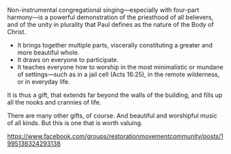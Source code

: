 Non-instrumental congregational singing—especially with four-part harmony—is a powerful demonstration of the priesthood of all believers, and of the unity in plurality that Paul defines as the nature of the Body of Christ.

- It brings together multiple parts, viscerally constituting a greater and more beautiful whole.    
- It draws on everyone to participate.
- It teaches everyone how to worship in the most minimalistic or mundane of settings—such as in a jail cell (Acts 16:25), in the remote wilderness, or in everyday life.

It is thus a gift, that extends far beyond the walls of the building, and fills up all the nooks and crannies of life.

There are many other gifts, of course. And beautiful and worshipful music of all kinds. But this is one that is worth valuing.

https://www.facebook.com/groups/restorationmovementcommunity/posts/1995136324293138